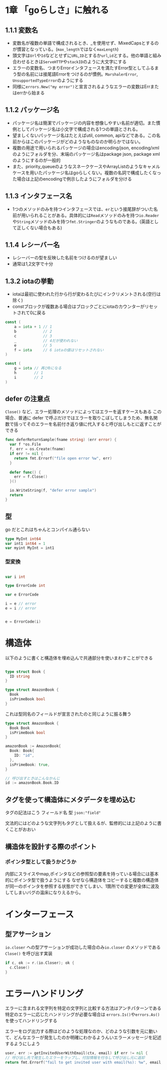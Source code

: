 # 1章 「goらしさ」に触れる
## 1.1.1 変数名
- 変数名が複数の単語で構成されるとき、_を使用せず、MixedCapsとするのが慣習となっている。(`max_length`ではなく`maxLength`) 
- 頭文字は`Url`や`Id`などとせずに`URL`,`ID`とするか`url`,`id`とする。他の単語と組み合わせるときは`ServeHTTP`や`stackID`のように大文字にする
- エラーの変数名、つまりErrorインタフェースを満たすError型としてふるまう型の名前には接尾語Errorをつけるのが慣例。`MarshalerError`, `UnsupportedTypeError`のようにする
- 同様に`errors.New("my error")`と宣言されるようなエラーの変数はErrまたはerrから始まる

## 1.1.2 パッケージ名
- パッケージ名は簡潔でパッケージの内容を想像しやすい名前が適切。また慣例としてパッケージ名は小文字で構成される1つの単語とされる。
- 望ましくないパッケージ名はたとえばutil, common, apiなどである。この名前からはこのパッケージがどのようなものなのか明らかではない。
- 複数の用途で用いられるパッケージの場合はencoding/json, encoding/xmlのようにフォルダを分、末端のパッケージ名はpackage json, package xml のようにするのが一般的
- また、priority_queueのようなスネークケースやArrayListのようなキャメルケースを用いたパッケージ名はgoらしくない。複数の名詞で構成したくなった場合は上記のencodingで例示したようにフォルダを分ける

## 1.1.3 インタフェース名
- 1つのメソッドのみを持つインタフェースでは、`er`という接尾辞がついた名前が用いられることがある。具体的には`Read`メソッドのみを持つ`io.Reader`や`String`メソッドのみを持つ`fmt.Stringer`のようなものである。(英語として正しくない場合もある)

## 1.1.4 レシーバー名
- レシーバーの型を反映した名前をつけるのが望ましい
- 通常は1,2文字で十分


## 1.3.2 iotaの挙動
- iotaは最初に使われた行から行が変わるたびにインクリメントされる(空行は除く)
- constブロックが複数ある場合はブロックごとにiotaのカウンターがリセットされて0に戻る

```go
const (
	a = iota + 1 // 1
	b            // 2
	c            // 3
	_            // 4だが使われない
	e            // 5
	f = iota     // 6 iotaの値はリセットされない
)

const (
	g = iota // 再び0になる
	h        // 1
	i        // 2
)
```

## defer の注意点
`Close()` など、エラー処理のメソッドによってはエラーを返すケースもある
この場合、普通に defer で呼ぶだけではエラーを取りこぼしてしまうため、無名関数で括ってそのエラーを名前付き返り値に代入すると呼び出しもとに返すことができる

```go
func deferReturnSample(fname string) (err error) {
  var f *os.File
  f, err = os.Create(fname)
  if err != nil {
    return fmt.Errorf("file open error %w", err)
  }
  
  defer func() {
    err = f.Close()
  }()

  io.WriteString(f, "defer error sample")
  return
}
```

## 型
go だとこれはちゃんとコンパイル通らない

```go
type MyInt int64
var int1 int64 = 1
var myint MyInt = int1
```

### 型変換
```go

var i int

type ErrorCode int

var e ErrorCode

i = e // error
e = i // error


e = ErrorCode(i)
```

# 構造体
以下のように書くと構造体を埋め込んで共通部分を使いまわすことができる
```go

type struct Book {
  ID string
}

type struct AmazonBook {
  Book
  isPrimeBook bool
}
```

これは型同名のフィールドが宣言されたのと同じように振る舞う

```go
type struct AmazonBook {
  Book Book
  isPrimeBook bool
}

amazonBook := AmazonBook{
  Book: Book{
    ID: "id",
  },
  isPrimeBook: true,
}

// 呼び出すときはこんなかんじ
id := amazonBook.Book.ID
```

## タグを使って構造体にメタデータを埋め込む
タグの記法はこう
フィールド名 型 `json:"field"`

文法的にはどのような文字列もタグとして扱えるが、監修的には上記のように書くことがおおい

## 構造体を設計する際のポイント
###  ポインタ型として扱うかどうか
内部にスライスやmap,ポインタなどの参照型の要素を持っている場合には基本的にポインタ型で扱うようにする
なぜなら構造体をコピーすると複数の構造体が同一のポインタを参照する状態ができてしまい、1箇所での変更が全体に波及してしまいバグの温床になりえるから。

# インターフェース
## 型アサーション

`io.closer` への型アサーションが成功した場合のみ`io.closer` のメソッドである `Close()` を呼び出す実装

```go
if c, ok := r.(io.Closer); ok {
  c.Close()
}
```

# エラーハンドリング
エラーに含まれる文字列を特定の文字列と比較する方法はアンチパターンである
特定のエラーに応じたハンドリングが必要な場合は `errors.Is()`や`errors.As()` を使ってハンドリングする


エラーをログ出力する際はどのような処理なのか、どのような引数を元に動いて、どんなエラーが発生したのか明確にわかるようんいエラーメッセージを記述するようにしよう
```go
user, err := getInvitedUserWithEmail(ctx, email) if err != nil {
// 呼び出し先で発生したエラーをラップし、付加情報を付与して呼び出し元に返却
return fmt.Errorf("fail to get invited user with email(%s): %w", email, err) }
```

